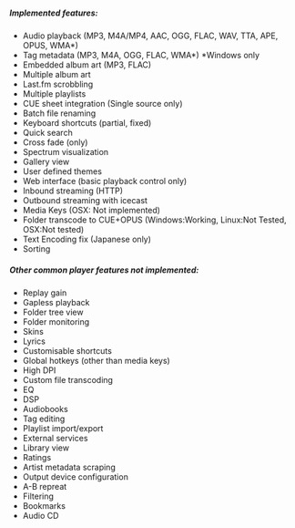 ##### Implemented features:

- Audio playback (MP3, M4A/MP4, AAC, OGG, FLAC, WAV, TTA, APE, OPUS, WMA*)
- Tag metadata (MP3, M4A, OGG, FLAC, WMA*) *Windows only
- Embedded album art (MP3, FLAC)
- Multiple album art
- Last.fm scrobbling
- Multiple playlists
- CUE sheet integration (Single source only)
- Batch file renaming
- Keyboard shortcuts (partial, fixed)
- Quick search
- Cross fade (only)
- Spectrum visualization
- Gallery view
- User defined themes
- Web interface (basic playback control only)
- Inbound streaming (HTTP)
- Outbound streaming with icecast
- Media Keys (OSX: Not implemented)
- Folder transcode to CUE+OPUS (Windows:Working, Linux:Not Tested, OSX:Not tested)
- Text Encoding fix (Japanese only)
- Sorting


##### Other common player features not implemented:

 - Replay gain
 - Gapless playback
 - Folder tree view
 - Folder monitoring
 - Skins
 - Lyrics
 - Customisable shortcuts
 - Global hotkeys (other than media keys)
 - High DPI
 - Custom file transcoding
 - EQ
 - DSP
 - Audiobooks
 - Tag editing
 - Playlist import/export
 - External services
 - Library view
 - Ratings
 - Artist metadata scraping
 - Output device configuration
 - A-B repreat
 - Filtering
 - Bookmarks
 - Audio CD

